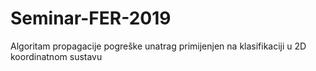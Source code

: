 # Seminar-FER-2019
Algoritam propagacije pogreške unatrag primijenjen na klasifikaciji u 2D koordinatnom sustavu
